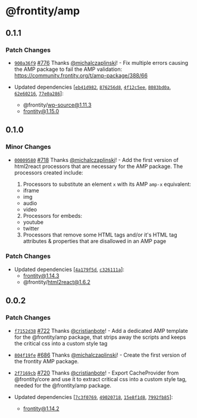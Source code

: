 # @frontity/amp

## 0.1.1

### Patch Changes

- [`900a36f9`](https://github.com/frontity/frontity/commit/900a36f9b5ea3424829775e019d5ff0ebcf42163) [#776](https://github.com/frontity/frontity/pull/776) Thanks [@michalczaplinski](https://github.com/michalczaplinski)! - Fix multiple errors causing the AMP package to fail the AMP validation: https://community.frontity.org/t/amp-package/388/66

- Updated dependencies [[`eb41d982`](https://github.com/frontity/frontity/commit/eb41d982552c8f542437cbedaee4335d23b7a483), [`876256d8`](https://github.com/frontity/frontity/commit/876256d8b923508a94b1bfc1818045edc0f1b613), [`4f12c5ee`](https://github.com/frontity/frontity/commit/4f12c5ee37f3cd3cc4df963d7285e2bc458a4cb9), [`8083bd0a`](https://github.com/frontity/frontity/commit/8083bd0a07c8d61ece4f669bd8088912b91a4ab2), [`62e60216`](https://github.com/frontity/frontity/commit/62e60216198111626d82566507f7f208323ffeee), [`77e0a286`](https://github.com/frontity/frontity/commit/77e0a286ceb8274efb6a473c01c8f60d78b70225)]:
  - @frontity/wp-source@1.11.3
  - frontity@1.15.0

## 0.1.0

### Minor Changes

- [`00009580`](https://github.com/frontity/frontity/commit/0000958068747ec9cebd02610b4927254bb19e77) [#718](https://github.com/frontity/frontity/pull/718) Thanks [@michalczaplinski](https://github.com/michalczaplinski)! - Add the first version of html2react processors that are necessary for the AMP
  package. The processors created include:

  1. Processors to substitute an element `x` with its AMP `amp-x` equivalent:

  - iframe
  - img
  - audio
  - video

  2. Processors for embeds:

  - youtube
  - twitter

  3. Processors that remove some HTML tags and/or it's HTML tag attributes & properties
     that are disallowed in an AMP page

### Patch Changes

- Updated dependencies [[`4a179f5d`](https://github.com/frontity/frontity/commit/4a179f5d57cbb8c0008779e84db2b28b4017addf), [`c326111a`](https://github.com/frontity/frontity/commit/c326111a387c89c7227ffe104bc9e3670e7ca273)]:
  - frontity@1.14.3
  - @frontity/html2react@1.6.2

## 0.0.2

### Patch Changes

- [`f7152d38`](https://github.com/frontity/frontity/commit/f7152d38daf802d2369e17ad48b4473b489d81e8) [#722](https://github.com/frontity/frontity/pull/722) Thanks [@cristianbote](https://github.com/cristianbote)! - Add a dedicated AMP template for the @frontity/amp package, that strips away the scripts and keeps the critical css into a custom style tag

* [`804f19fe`](https://github.com/frontity/frontity/commit/804f19fe323d7555172a9eef0f81681e0d2d11cd) [#686](https://github.com/frontity/frontity/pull/686) Thanks [@michalczaplinski](https://github.com/michalczaplinski)! - Create the first version of the frontity AMP package.

- [`2f7169cb`](https://github.com/frontity/frontity/commit/2f7169cb961ace5196fb6b7067f1f851e43acf2e) [#720](https://github.com/frontity/frontity/pull/720) Thanks [@cristianbote](https://github.com/cristianbote)! - Export CacheProvider from @frontity/core and use it to extract critical css into a custom style tag, needed for the @frontity/amp package.

- Updated dependencies [[`7c3f0769`](https://github.com/frontity/frontity/commit/7c3f076999d243de4f7dee631f40d2e71d47337d), [`49020718`](https://github.com/frontity/frontity/commit/49020718c569de081391c114a5684d092fd9769d), [`15e8f1d8`](https://github.com/frontity/frontity/commit/15e8f1d8cf66394d20034370df171a0c19ad51d3), [`7992fb85`](https://github.com/frontity/frontity/commit/7992fb854ec563b0781f375ebcdd2d83f5a6a562)]:
  - frontity@1.14.2
